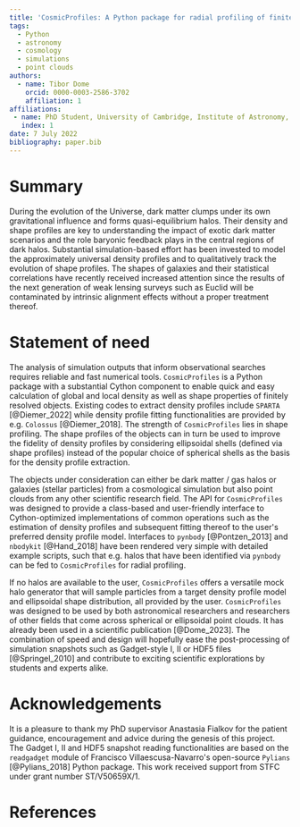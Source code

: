 ```yaml
---
title: 'CosmicProfiles: A Python package for radial profiling of finitely sampled dark matter halos and galaxies'
tags:
  - Python
  - astronomy
  - cosmology
  - simulations
  - point clouds
authors:
  - name: Tibor Dome
    orcid: 0000-0003-2586-3702
    affiliation: 1
affiliations:
 - name: PhD Student, University of Cambridge, Institute of Astronomy, Madingley Rd, Cambridge CB3 0HA, United Kingdom
   index: 1
date: 7 July 2022
bibliography: paper.bib
---
```


# Summary

During the evolution of the Universe, dark matter clumps under its own gravitational
influence and forms quasi-equilibrium halos. Their density and shape profiles are
key to understanding the impact of exotic dark matter scenarios and the role baryonic
feedback plays in the central regions of dark halos. Substantial simulation-based effort
has been invested to model the approximately universal density profiles and to qualitatively
track the evolution of shape profiles. The shapes of galaxies and their statistical correlations
have recently received increased attention since the results of the next generation of weak
lensing surveys such as Euclid will be contaminated by intrinsic alignment effects
without a proper treatment thereof.

# Statement of need

The analysis of simulation outputs that inform observational searches requires
reliable and fast numerical tools. `CosmicProfiles` is a Python package with a
substantial Cython component to enable quick and easy calculation of global and
local density as well as shape properties of finitely resolved objects. 
Existing codes to extract density profiles include `SPARTA` [@Diemer_2022] 
while density profile fitting functionalities are provided by 
e.g. `Colossus` [@Diemer_2018]. The strength of `CosmicProfiles` lies in shape profiling.
The shape profiles of the objects can in turn be used to improve the fidelity of density
profiles by considering ellipsoidal shells (defined via shape profiles)
instead of the popular choice of spherical shells as the basis for the 
density profile extraction.

The objects under consideration can either be dark matter / gas halos or galaxies
(stellar particles) from a cosmological simulation but also point clouds 
from any other scientific research field. The API for `CosmicProfiles` was designed 
to provide a class-based and user-friendly interface to Cython-optimized implementations 
of common operations such as the estimation of density profiles and subsequent 
fitting thereof to the user's preferred density profile model. Interfaces to 
`pynbody` [@Pontzen_2013] and `nbodykit` [@Hand_2018] have been rendered very 
simple with detailed example scripts, such that e.g. halos that have been identified 
via `pynbody` can be fed to `CosmicProfiles` for radial profiling.

If no halos are available to the user, `CosmicProfiles` offers a versatile mock
halo generator that will sample particles from a target density profile model and
ellipsoidal shape distribution, all provided by the user. `CosmicProfiles`
was designed to be used by both astronomical researchers and researchers of other
fields that come across spherical or ellipsoidal point clouds. It has already been used in
a scientific publication [@Dome_2023]. The combination of speed and design
will hopefully ease the post-processing of simulation snapshots such as Gadget-style
I, II or HDF5 files [@Springel_2010] and contribute to exciting scientific explorations
by students and experts alike.

# Acknowledgements

It is a pleasure to thank my PhD supervisor Anastasia Fialkov for the patient guidance, encouragement 
and advice during the genesis of this project. The Gadget I, II and HDF5 snapshot reading functionalities 
are based on the `readgadget` module of Francisco Villaescusa-Navarro's open-source `Pylians` [@Pylians_2018] 
Python package. This work received support from STFC under grant number ST/V50659X/1.

# References
